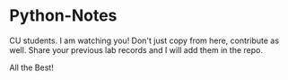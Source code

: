 # Python-Notes

CU students. I am watching you! Don't just copy from here, contribute as well. Share your previous lab records and I will add them in the repo.

All the Best!
